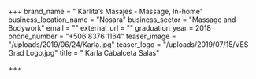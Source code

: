+++
brand_name = " Karlita’s Masajes - Massage, In-home"
business_location_name = "Nosara"
business_sector = "Massage and Bodywork"
email = ""
external_url = ""
graduation_year = 2018
phone_number = "+506 8376 1164"
teaser_image = "/uploads/2019/06/24/Karla.jpg"
teaser_logo = "/uploads/2019/07/15/VES Grad Logo.jpg"
title = " Karla Cabalceta Salas"

+++
